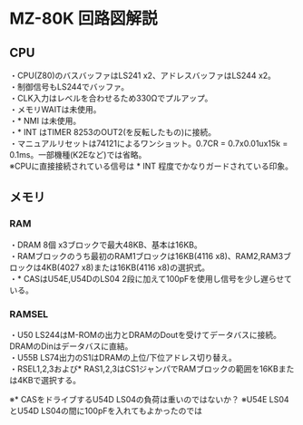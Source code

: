 # MZ-80K 回路図解説

## CPU

・CPU(Z80)のバスバッファはLS241 x2、アドレスバッファはLS244 x2。  
・制御信号もLS244でバッファ。  
・CLK入力はレベルを合わせるため330Ωでプルアップ。  
・メモリWAITは未使用。  
・* NMI は未使用。  
・* INT はTIMER 8253のOUT2(を反転したもの)に接続。  
・マニュアルリセットは74121によるワンショット。0.7CR = 0.7x0.01ux15k = 0.1ms。一部機種(K2Eなど)では省略。  
※CPUに直接接続されている信号は * INT 程度でかなりガードされている印象。  

## メモリ
### RAM
・DRAM 8個 x3ブロックで最大48KB、基本は16KB。  
・RAMブロックのうち最初のRAM1ブロックは16KB(4116 x8)、RAM2,RAM3ブロックは4KB(4027 x8)または16KB(4116 x8)の選択式。  
・* CASはU54E,U54DのLS04 2段に加えて100pFを使用し信号を少し遅らせている。  
### RAMSEL
・U50 LS244はM-ROMの出力とDRAMのDoutを受けてデータバスに接続。DRAMのDinはデータバスに直結。  
・U55B LS74出力のS1はDRAMの上位/下位アドレス切り替え。  
・RSEL1,2,3および* RAS1,2,3はCS1ジャンパでRAMブロックの範囲を16KBまたは4KBで選択する。  

※* CASをドライブするU54D LS04の負荷は重いのではないか？
※U54E LS04とU54D LS04の間に100pFを入れてもよかったのでは  
